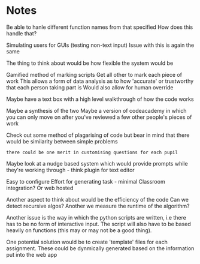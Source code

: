# Notes

Be able to hanle different function names from that specified
	How does this handle that?

Simulating users for GUIs (testing non-text input)
	Issue with this is again the same

The thing to think about would be how flexible the system would be



Gamified method of marking scripts
	Get all other to mark each piece of work
	This allows a form of data analysis as to how 'accurate' or trustworthy that each
		person taking part is
	Would also allow for human override


Maybe have a text box with a high level walkthrough of how the code works


Maybe a synthesis of the two
	Maybe a version of codeacademy in which you can only move on after you've reviewed a few other people's pieces of work

Check out some method of plagarising of code
	but bear in mind that there would be similarity between simple problems

	there could be one merit in customising questions for each pupil

Maybe look at a nudge based system which would provide prompts while they're working through - think plugin for text editor


Easy to configure
	Effort for generating task - minimal
	Classroom integration?
	Or web hosted

Another aspect to think about would be the efficiency of the code
	Can we detect recursive algos?
	Another we measure the runtime of the algorithm?

Another issue is the way in which the python scripts are written, i.e there has to be no form of interactive input. The script will also have to be based heavily on functions (this may or may not be a good thing).

One potential solution would be to create 'template' files for each assignment. These could be dynmically generated based on the information put into the web app
